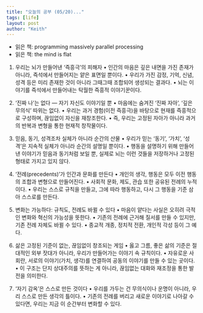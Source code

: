 ```yaml
---
title: "오늘의 공부 (05/20)..."
tags: [life]
layout: post
author: "Keith"
---
```


- 읽은 책: programming massively parallel processing
- 읽은 책: the mind is flat

1. 우리는 뇌가 만들어낸 ‘즉흥극’의 피해자
	•	인간의 마음은 깊은 내면을 가진 존재가 아니라, 즉석에서 만들어지는 얕은 표면일 뿐이다.
	•	우리가 가진 감정, 기억, 신념, 성격 등은 미리 존재한 것이 아니라 그때그때 조합되어 생성되는 결과다.
	•	뇌는 이야기를 즉석에서 만들어내는 탁월한 즉흥적 이야기꾼이다.

2. ‘진짜 나’는 없다 — 자기 자신도 이야기일 뿐
	•	마음에는 숨겨진 ‘진짜 자아’, ‘깊은 무의식’ 따위는 없다.
	•	우리는 과거 경험(이전 즉흥극)을 바탕으로 현재를 즉흥적으로 구성하며, 끊임없이 자신을 재창조한다.
	•	즉, 우리는 고정된 자아가 아니라 과거의 반복과 변형을 통한 현재적 창작물이다.

3. 믿음, 동기, 성격조차 실체가 아니라 순간의 산물
	•	우리가 믿는 ‘동기’, ‘가치’, ‘성격’은 지속적 실체가 아니라 순간의 설명일 뿐이다.
	•	행동을 설명하기 위해 만들어낸 이야기가 믿음과 동기처럼 보일 뿐, 실제로 뇌는 이런 것들을 저장하거나 고정된 형태로 가지고 있지 않다.

4. ‘전례(precedents)’가 인간과 문화를 만든다
	•	개인의 생각, 행동은 모두 이전 행동의 조합과 변형으로 만들어진다.
	•	사회적 문화, 제도, 관습 또한 공유된 전례의 누적이다.
	•	우리는 스스로 규칙을 만들고, 그에 따라 행동하고, 다시 그 행동을 기준 삼아 스스로를 만든다.

5. 변화는 가능하다: 규칙도, 전례도 바뀔 수 있다
	•	마음이 얕다는 사실은 오히려 극적인 변화와 혁신의 가능성을 뜻한다.
	•	기존의 전례에 근거해 질서를 만들 수 있지만, 기존 전례 자체도 바뀔 수 있다.
	•	종교적 개종, 정치적 전환, 개인적 각성 등이 그 예다.

6. 삶은 고정된 기준이 없는, 끊임없이 창조되는 게임
	•	옳고 그름, 좋은 삶의 기준은 절대적인 외부 잣대가 아니라, 우리가 만들어가는 이야기 속 규칙이다.
	•	자유로운 사회란, 서로의 이야기(가치, 생각)를 연결하여 공동의 이야기를 만들 수 있는 곳이다.
	•	이 구조는 단지 상대주의를 뜻하는 게 아니라, 끊임없는 대화와 재조정을 통한 발전을 의미한다.

7. ‘자기 감옥’은 스스로 만든 것이다
	•	우리를 가두는 건 무의식이나 운명이 아니라, 우리 스스로 만든 생각의 틀이다.
	•	기존의 전례를 버리고 새로운 이야기로 나아갈 수 있다면, 우리는 지금 이 순간부터 변화할 수 있다.